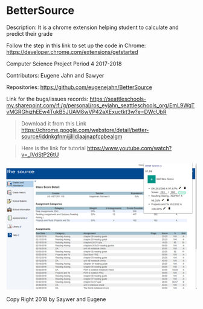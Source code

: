 ﻿# BetterSource

Description: It is a chrome extension helping student to calculate and predict their grade

Follow the step in this link to set up the code in Chrome: https://developer.chrome.com/extensions/getstarted

Computer Science Project Period 4 2017-2018

Contributors: Eugene Jahn and Sawyer 

Repositories: https://github.com/eugenejahn/BetterSource

Link for the bugs/issues records: https://seattleschools-my.sharepoint.com/:f:/g/personal/ros_eyjahn_seattleschools_org/EmL9WqTvMGRGhizhEEw4TukB5JUAM8wVP42aXExuctkt3w?e=DWcUbR

>Download it from this Link
>https://chrome.google.com/webstore/detail/better-source/iddnkgfnmijjllldlaajnapfcpbealgm

>Here is the link for tutorial 
>https://www.youtube.com/watch?v=_lVdStP26tU

![alt text](https://github.com/eugenejahn/BetterSource/blob/master/bettersource.png)


Copy Right 2018 by Saywer and Eugene
